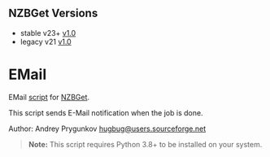 ## NZBGet Versions

- stable  v23+ [v1.0](https://github.com/nzbgetcom/Extension-EMail/releases/tag/v2.1)
- legacy  v21 [v1.0](https://github.com/nzbgetcom/Extension-EMail/releases/tag/v1.0)

# EMail
EMail [script](https://nzbget.com/documentation/post-processing-scripts/) for [NZBGet](https://nzbget.com).

This script sends E-Mail notification when the job is done.

Author: Andrey Prygunkov <hugbug@users.sourceforge.net>

> **Note:** This script requires Python 3.8+ to be installed on your system.

